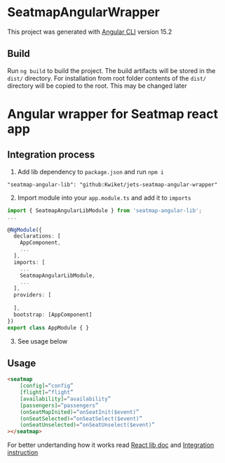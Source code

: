 # SeatmapAngularWrapper

This project was generated with [Angular CLI](https://github.com/angular/angular-cli) version 15.2

## Build

Run `ng build` to build the project. The build artifacts will be stored in the `dist/` directory. For installation from root folder contents of the `dist/` directory will be copied to the root. This may be changed later

# Angular wrapper for Seatmap react app

## Integration process

1. Add lib dependency to `package.json` and run `npm i`
```
"seatmap-angular-lib": "github:Kwiket/jets-seatmap-angular-wrapper"
```
2. Import module into your `app.module.ts` and add it to `imports`

```ts
import { SeatmapAngularLibModule } from 'seatmap-angular-lib';
...

@NgModule({
  declarations: [
    AppComponent,
    ...
  ],
  imports: [
    ...
    SeatmapAngularLibModule,
    ...
  ],
  providers: [
    
  ],
  bootstrap: [AppComponent]
})
export class AppModule { }
```

3. See usage below


## Usage 
```html
<seatmap
    [config]=“config”
    [flight]=“flight”
    [availability]=“availability”
    [passengers]=“passengers”
    (onSeatMapInited)=“onSeatInit($event)”
    (onSeatSelected)=“onSeatSelect($event)”
    (onSeatUnselected)=“onSeatUnselect($event)”
></seatmap>
```
For better undertanding how it works read [React lib doc](https://github.com/Kwiket/jets-seatmap-react-lib-pub) and [Integration instruction](https://github.com/Kwiket/jets-seatmap-react-lib-pub/blob/version-2/SEATMAP-INTEGRATION.md)

